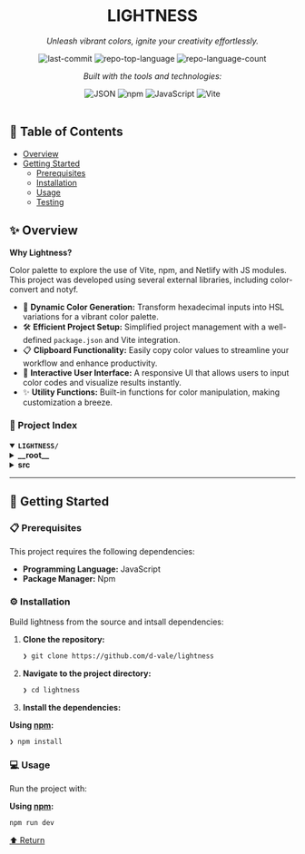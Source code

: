 <div id="top">

<!-- HEADER STYLE: CLASSIC -->
<div align="center">


# LIGHTNESS

<em>Unleash vibrant colors, ignite your creativity effortlessly.</em>

<!-- BADGES -->
<img src="https://img.shields.io/github/last-commit/d-vale/lightness?style=flat&logo=git&logoColor=white&color=0080ff" alt="last-commit">
<img src="https://img.shields.io/github/languages/top/d-vale/lightness?style=flat&color=0080ff" alt="repo-top-language">
<img src="https://img.shields.io/github/languages/count/d-vale/lightness?style=flat&color=0080ff" alt="repo-language-count">

<em>Built with the tools and technologies:</em>

<img src="https://img.shields.io/badge/JSON-000000.svg?style=flat&logo=JSON&logoColor=white" alt="JSON">
<img src="https://img.shields.io/badge/npm-CB3837.svg?style=flat&logo=npm&logoColor=white" alt="npm">
<img src="https://img.shields.io/badge/JavaScript-F7DF1E.svg?style=flat&logo=JavaScript&logoColor=black" alt="JavaScript">
<img src="https://img.shields.io/badge/Vite-646CFF.svg?style=flat&logo=Vite&logoColor=white" alt="Vite">

</div>
<br>


## 📄 Table of Contents

- [Overview](#-overview)
- [Getting Started](#-getting-started)
    - [Prerequisites](#-prerequisites)
    - [Installation](#-installation)
    - [Usage](#-usage)
    - [Testing](#-testing)


## ✨ Overview

**Why Lightness?**

Color palette to explore the use of Vite, npm, and Netlify with JS modules. This project was developed using several external libraries, including color-convert and notyf.

- 🎨 **Dynamic Color Generation:** Transform hexadecimal inputs into HSL variations for a vibrant color palette.
- 🛠️ **Efficient Project Setup:** Simplified project management with a well-defined `package.json` and Vite integration.
- 📋 **Clipboard Functionality:** Easily copy color values to streamline your workflow and enhance productivity.
- 🌈 **Interactive User Interface:** A responsive UI that allows users to input color codes and visualize results instantly.
- ✨ **Utility Functions:** Built-in functions for color manipulation, making customization a breeze.

### 📑 Project Index

<details open>
	<summary><b><code>LIGHTNESS/</code></b></summary>
	<!-- __root__ Submodule -->
	<details>
		<summary><b>__root__</b></summary>
		<blockquote>
			<div class='directory-path' style='padding: 8px 0; color: #666;'>
				<code><b>⦿ __root__</b></code>
			<table style='width: 100%; border-collapse: collapse;'>
			<thead>
				<tr style='background-color: #f8f9fa;'>
					<th style='width: 30%; text-align: left; padding: 8px;'>File Name</th>
					<th style='text-align: left; padding: 8px;'>Summary</th>
				</tr>
			</thead>
				<tr style='border-bottom: 1px solid #eee;'>
					<td style='padding: 8px;'><b><a href='https://github.com/d-vale/lightness/blob/master/package.json'>package.json</a></b></td>
					<td style='padding: 8px;'>- Defines the project configuration and dependencies for the challenge17_lightness application, facilitating the development and build processes<br>- It integrates essential tools like Vite for efficient asset bundling and includes dependencies for color conversion and notifications<br>- This setup streamlines project management, ensuring a smooth workflow for developers while providing a foundation for building and previewing the application.</td>
				</tr>
				<tr style='border-bottom: 1px solid #eee;'>
					<td style='padding: 8px;'><b><a href='https://github.com/d-vale/lightness/blob/master/LICENSE'>LICENSE</a></b></td>
					<td style='padding: 8px;'>- MIT License grants users the freedom to use, copy, modify, and distribute the software, ensuring that the project remains open and accessible<br>- It establishes the legal framework that protects both the author and users, promoting collaboration and innovation within the codebase<br>- This license underpins the projects commitment to transparency and community engagement, allowing for broad adoption and contribution.</td>
				</tr>
				<tr style='border-bottom: 1px solid #eee;'>
					<td style='padding: 8px;'><b><a href='https://github.com/d-vale/lightness/blob/master/vite.config.js'>vite.config.js</a></b></td>
					<td style='padding: 8px;'>- Configures the Vite build tool for the project, establishing the source directory and defining the output settings<br>- By setting the root to src and specifying the output directory as dist, it ensures a streamlined build process that targets modern JavaScript standards<br>- Additionally, it maintains a clean output environment by emptying the directory before each build, enhancing overall project organization and efficiency.</td>
				</tr>
			</table>
		</blockquote>
	</details>
	<!-- src Submodule -->
	<details>
		<summary><b>src</b></summary>
		<blockquote>
			<div class='directory-path' style='padding: 8px 0; color: #666;'>
				<code><b>⦿ src</b></code>
			<table style='width: 100%; border-collapse: collapse;'>
			<thead>
				<tr style='background-color: #f8f9fa;'>
					<th style='width: 30%; text-align: left; padding: 8px;'>File Name</th>
					<th style='text-align: left; padding: 8px;'>Summary</th>
				</tr>
			</thead>
				<tr style='border-bottom: 1px solid #eee;'>
					<td style='padding: 8px;'><b><a href='https://github.com/d-vale/lightness/blob/master/src/index.html'>index.html</a></b></td>
					<td style='padding: 8px;'>- Serves as the foundational HTML structure for the Challenge 17-Color Generator project, establishing a user interface that allows users to input color codes<br>- It integrates essential metadata for responsiveness and compatibility, links to a stylesheet for visual styling, and defers the loading of a JavaScript module to enhance functionality<br>- This setup facilitates an interactive experience centered around color generation.</td>
				</tr>
				<tr style='border-bottom: 1px solid #eee;'>
					<td style='padding: 8px;'><b><a href='https://github.com/d-vale/lightness/blob/master/src/app.js'>app.js</a></b></td>
					<td style='padding: 8px;'>- Transforms hexadecimal color inputs into HSL variations, enabling users to generate and visualize a color palette<br>- It validates user input, displays the corresponding colors dynamically, and updates the background with a gradient based on the generated palette<br>- Additionally, it facilitates copying color values to the clipboard while providing user feedback through notifications, enhancing the overall user experience within the application.</td>
				</tr>
			</table>
			<!-- modules Submodule -->
			<details>
				<summary><b>modules</b></summary>
				<blockquote>
					<div class='directory-path' style='padding: 8px 0; color: #666;'>
						<code><b>⦿ src.modules</b></code>
					<table style='width: 100%; border-collapse: collapse;'>
					<thead>
						<tr style='background-color: #f8f9fa;'>
							<th style='width: 30%; text-align: left; padding: 8px;'>File Name</th>
							<th style='text-align: left; padding: 8px;'>Summary</th>
						</tr>
					</thead>
						<tr style='border-bottom: 1px solid #eee;'>
							<td style='padding: 8px;'><b><a href='https://github.com/d-vale/lightness/blob/master/src/modules/utils.js'>utils.js</a></b></td>
							<td style='padding: 8px;'>- Provides utility functions for color manipulation within the project<br>- It transforms hexadecimal color values into HSL arrays with varying luminosity, enabling dynamic color adjustments<br>- Additionally, it facilitates the customization of shadow colors in the application by applying HSL values directly to CSS variables, enhancing the visual design and user experience across the codebase.</td>
						</tr>
						<tr style='border-bottom: 1px solid #eee;'>
							<td style='padding: 8px;'><b><a href='https://github.com/d-vale/lightness/blob/master/src/modules/color.js'>color.js</a></b></td>
							<td style='padding: 8px;'>- Color module facilitates the creation and display of color elements based on HSL values<br>- It converts HSL to hexadecimal format, generates a visual representation with appropriate text color for readability, and appends the color element to a specified parent element<br>- This enhances the user interface by dynamically showcasing colors while minimizing the header for a cleaner layout.</td>
						</tr>
					</table>
				</blockquote>
			</details>
		</blockquote>
	</details>
</details>

---

## 🚀 Getting Started

### 📋 Prerequisites

This project requires the following dependencies:

- **Programming Language:** JavaScript
- **Package Manager:** Npm

### ⚙️ Installation

Build lightness from the source and intsall dependencies:

1. **Clone the repository:**

    ```sh
    ❯ git clone https://github.com/d-vale/lightness
    ```

2. **Navigate to the project directory:**

    ```sh
    ❯ cd lightness
    ```

3. **Install the dependencies:**

**Using [npm](https://www.npmjs.com/):**

```sh
❯ npm install
```

### 💻 Usage

Run the project with:

**Using [npm](https://www.npmjs.com/):**

```sh
npm run dev
```

<div align="left"><a href="#top">⬆ Return</a></div>
